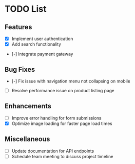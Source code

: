 # TODO List

## Features
- [X] Implement user authentication
- [X] Add search functionality
- [-] Integrate payment gateway

## Bug Fixes
- [-] Fix issue with navigation menu not collapsing on mobile
- [ ] Resolve performance issue on product listing page

## Enhancements
- [ ] Improve error handling for form submissions
- [X] Optimize image loading for faster page load times

## Miscellaneous
- [ ] Update documentation for API endpoints
- [ ] Schedule team meeting to discuss project timeline